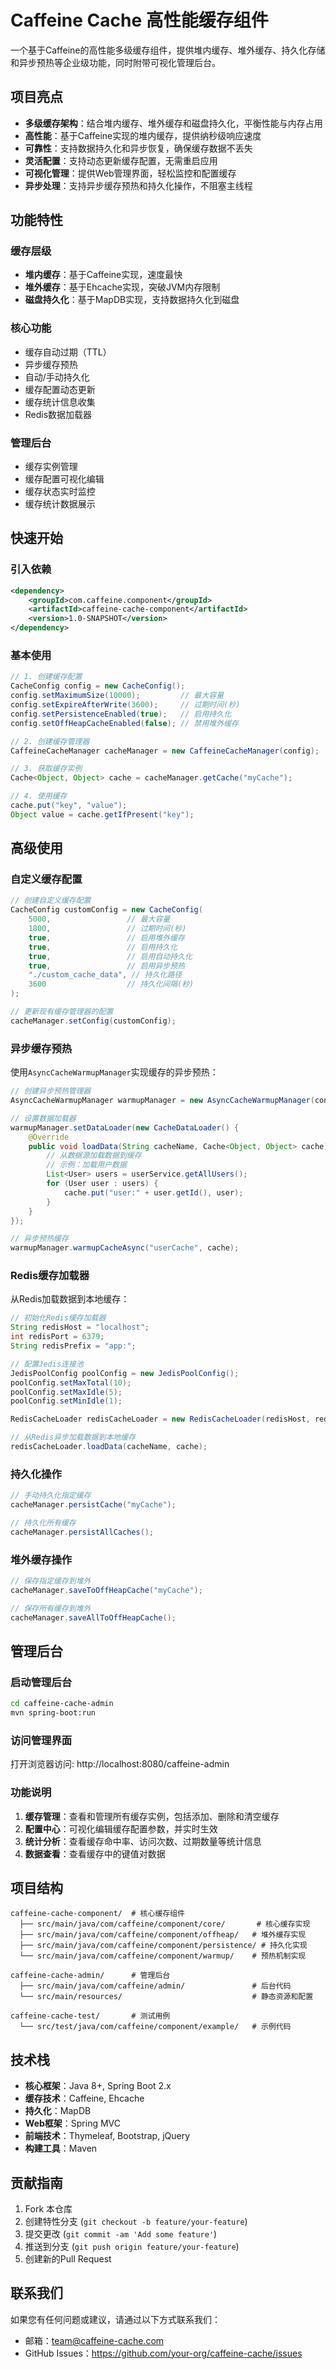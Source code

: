 # Caffeine Cache 高性能缓存组件

一个基于Caffeine的高性能多级缓存组件，提供堆内缓存、堆外缓存、持久化存储和异步预热等企业级功能，同时附带可视化管理后台。

## 项目亮点

- **多级缓存架构**：结合堆内缓存、堆外缓存和磁盘持久化，平衡性能与内存占用
- **高性能**：基于Caffeine实现的堆内缓存，提供纳秒级响应速度
- **可靠性**：支持数据持久化和异步恢复，确保缓存数据不丢失
- **灵活配置**：支持动态更新缓存配置，无需重启应用
- **可视化管理**：提供Web管理界面，轻松监控和配置缓存
- **异步处理**：支持异步缓存预热和持久化操作，不阻塞主线程

## 功能特性

### 缓存层级
- **堆内缓存**：基于Caffeine实现，速度最快
- **堆外缓存**：基于Ehcache实现，突破JVM内存限制
- **磁盘持久化**：基于MapDB实现，支持数据持久化到磁盘

### 核心功能
- 缓存自动过期（TTL）
- 异步缓存预热
- 自动/手动持久化
- 缓存配置动态更新
- 缓存统计信息收集
- Redis数据加载器

### 管理后台
- 缓存实例管理
- 缓存配置可视化编辑
- 缓存状态实时监控
- 缓存统计数据展示

## 快速开始

### 引入依赖

```xml
<dependency>
    <groupId>com.caffeine.component</groupId>
    <artifactId>caffeine-cache-component</artifactId>
    <version>1.0-SNAPSHOT</version>
</dependency>
```

### 基本使用

```java
// 1. 创建缓存配置
CacheConfig config = new CacheConfig();
config.setMaximumSize(10000);         // 最大容量
config.setExpireAfterWrite(3600);     // 过期时间(秒)
config.setPersistenceEnabled(true);   // 启用持久化
config.setOffHeapCacheEnabled(false); // 禁用堆外缓存

// 2. 创建缓存管理器
CaffeineCacheManager cacheManager = new CaffeineCacheManager(config);

// 3. 获取缓存实例
Cache<Object, Object> cache = cacheManager.getCache("myCache");

// 4. 使用缓存
cache.put("key", "value");
Object value = cache.getIfPresent("key");
```

## 高级使用

### 自定义缓存配置

```java
// 创建自定义缓存配置
CacheConfig customConfig = new CacheConfig(
    5000,                 // 最大容量
    1800,                 // 过期时间(秒)
    true,                 // 启用堆外缓存
    true,                 // 启用持久化
    true,                 // 启用自动持久化
    true,                 // 启用异步预热
    "./custom_cache_data", // 持久化路径
    3600                  // 持久化间隔(秒)
);

// 更新现有缓存管理器的配置
cacheManager.setConfig(customConfig);
```

### 异步缓存预热

使用`AsyncCacheWarmupManager`实现缓存的异步预热：

```java
// 创建异步预热管理器
AsyncCacheWarmupManager warmupManager = new AsyncCacheWarmupManager(config);

// 设置数据加载器
warmupManager.setDataLoader(new CacheDataLoader() {
    @Override
    public void loadData(String cacheName, Cache<Object, Object> cache) {
        // 从数据源加载数据到缓存
        // 示例：加载用户数据
        List<User> users = userService.getAllUsers();
        for (User user : users) {
            cache.put("user:" + user.getId(), user);
        }
    }
});

// 异步预热缓存
warmupManager.warmupCacheAsync("userCache", cache);
```

### Redis缓存加载器

从Redis加载数据到本地缓存：

```java
// 初始化Redis缓存加载器
String redisHost = "localhost";
int redisPort = 6379;
String redisPrefix = "app:";

// 配置Jedis连接池
JedisPoolConfig poolConfig = new JedisPoolConfig();
poolConfig.setMaxTotal(10);
poolConfig.setMaxIdle(5);
poolConfig.setMinIdle(1);

RedisCacheLoader redisCacheLoader = new RedisCacheLoader(redisHost, redisPort, redisPrefix, poolConfig);

// 从Redis异步加载数据到本地缓存
redisCacheLoader.loadData(cacheName, cache);
```

### 持久化操作

```java
// 手动持久化指定缓存
cacheManager.persistCache("myCache");

// 持久化所有缓存
cacheManager.persistAllCaches();
```

### 堆外缓存操作

```java
// 保存指定缓存到堆外
cacheManager.saveToOffHeapCache("myCache");

// 保存所有缓存到堆外
cacheManager.saveAllToOffHeapCache();
```

## 管理后台

### 启动管理后台

```bash
cd caffeine-cache-admin
mvn spring-boot:run
```

### 访问管理界面

打开浏览器访问: http://localhost:8080/caffeine-admin

### 功能说明

1. **缓存管理**：查看和管理所有缓存实例，包括添加、删除和清空缓存
2. **配置中心**：可视化编辑缓存配置参数，并实时生效
3. **统计分析**：查看缓存命中率、访问次数、过期数量等统计信息
4. **数据查看**：查看缓存中的键值对数据

## 项目结构

```
caffeine-cache-component/  # 核心缓存组件
  ├── src/main/java/com/caffeine/component/core/       # 核心缓存实现
  ├── src/main/java/com/caffeine/component/offheap/   # 堆外缓存实现
  ├── src/main/java/com/caffeine/component/persistence/ # 持久化实现
  └── src/main/java/com/caffeine/component/warmup/    # 预热机制实现

caffeine-cache-admin/      # 管理后台
  ├── src/main/java/com/caffeine/admin/               # 后台代码
  └── src/main/resources/                             # 静态资源和配置

caffeine-cache-test/       # 测试用例
  └── src/test/java/com/caffeine/component/example/   # 示例代码
```

## 技术栈

- **核心框架**：Java 8+, Spring Boot 2.x
- **缓存技术**：Caffeine, Ehcache
- **持久化**：MapDB
- **Web框架**：Spring MVC
- **前端技术**：Thymeleaf, Bootstrap, jQuery
- **构建工具**：Maven

## 贡献指南

1. Fork 本仓库
2. 创建特性分支 (`git checkout -b feature/your-feature`)
3. 提交更改 (`git commit -am 'Add some feature'`)
4. 推送到分支 (`git push origin feature/your-feature`)
5. 创建新的Pull Request

## 联系我们

如果您有任何问题或建议，请通过以下方式联系我们：
- 邮箱：team@caffeine-cache.com
- GitHub Issues：https://github.com/your-org/caffeine-cache/issues
